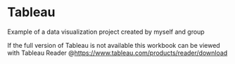 # Tableau
Example of a data visualization project created by myself and group

If the full version of Tableau is not available this workbook can be viewed with Tableau Reader 
@https://www.tableau.com/products/reader/download



